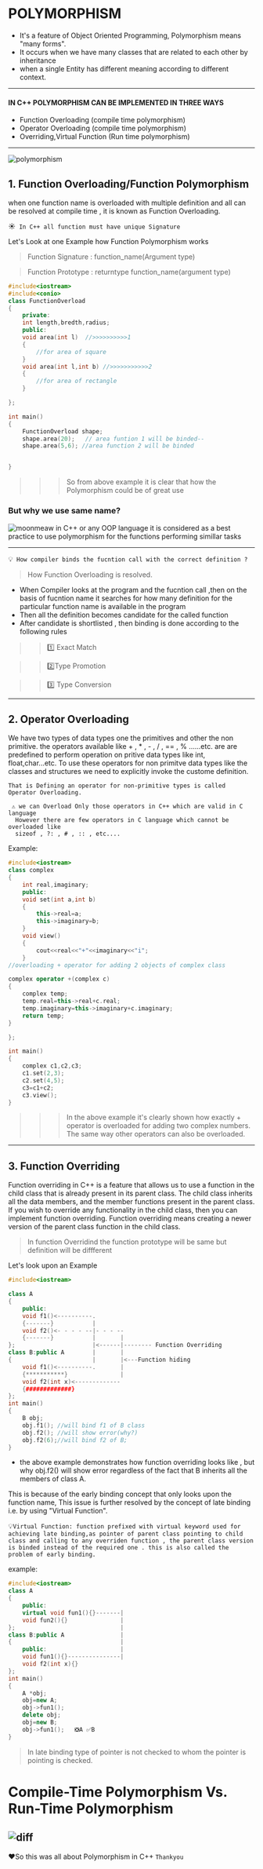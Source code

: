 # POLYMORPHISM
- It's a feature of Object Oriented Programming, Polymorphism means "many forms".
- It occurs when we have many classes that are related to each other by inheritance
- when a single Entity has different meaning according to different context.
- - - 

####  IN C++ POLYMORPHISM CAN BE IMPLEMENTED IN THREE WAYS
  
- Function Overloading (compile time polymorphism)
- Operator Overloading (compile time polymorphism)
- Overriding,Virtual Function (Run time polymorphism)

- - -

![polymorphism](https://user-images.githubusercontent.com/90839355/162674277-fb236e5e-cdae-47e8-9889-6108eeb1dfaa.png)


## 1. Function Overloading/Function Polymorphism
 when one function name is overloaded with multiple definition and all can be resolved at compile time , it is known as Function Overloading.

 ☀``` In C++ all function must have unique Signature```

Let's Look at one Example how Function Polymorphism works
  > Function Signature : function_name(Argument type)

  > Function Prototype : returntype function_name(argument type)

```cpp
#include<iostream>
#include<conio>
class FunctionOverload
{
    private:
    int length,bredth,radius;
    public:
    void area(int l)  //>>>>>>>>>>1
    {
        //for area of square
    }
    void area(int l,int b) //>>>>>>>>>>>2
    {
        //for area of rectangle
    }

};

int main()
{                                                  
    FunctionOverload shape;                                        
    shape.area(20);   // area funtion 1 will be binded--
    shape.area(5,6); //area function 2 will be binded


}

```


>>>So from above example it is clear that how the Polymorphism could be of great use

### But why we use same name?
![moonmeaw](https://user-images.githubusercontent.com/90839355/162675822-8f5fa410-628c-41e8-ae5f-c11cae4756d7.png)
in C++ or any OOP language it is considered as a best practice to use polymorphism for the functions performing simillar tasks 
- - -
💡``` How compiler binds the fucntion call with the correct definition ?```
>How Function Overloading is resolved.

- When Compiler looks at the program and the fucntion call ,then on the basis of fucntion name it searches for how many definition for the particular function name is available in the program
- Then all the definition becomes candidate for the called function
- After candidate is shortlisted , then binding is done according to the following rules

>>1️⃣ Exact Match

>>2️⃣Type Promotion

>>3️⃣ Type Conversion

---

## 2. Operator Overloading
We have two types of data types one the primitives and other the non primitive.
the operators available like  + , * , - , / , == , % ......etc. are are predefined to perform operation on pritive data types like int, float,char...etc. To use these operators for non primitve data types like the classes and structures we need to explicitly invoke the custome definition.

```That is Defining an operator for non-primitive types is called Operator Overloading.```

``` 
 ⚠ we can Overload Only those operators in C++ which are valid in C language
  However there are few operators in C language which cannot be overloaded like 
  sizeof , ?: , # , :: , etc....
```
Example:
```cpp
#include<iostream>
class complex
{
    int real,imaginary;
    public:
    void set(int a,int b)
    {
        this->real=a;
        this->imaginary=b;
    }
    void view()
    {
        cout<<real<<"+"<<imaginary<<"i";
    }
//overloading + operator for adding 2 objects of complex class

complex operator +(complex c)
{
    complex temp;
    temp.real=this->real+c.real;
    temp.imaginary=this->imaginary+c.imaginary;
    return temp;
}

};

int main()
{
    complex c1,c2,c3;
    c1.set(2,3);
    c2.set(4,5);
    c3=c1+c2;
    c3.view();
}

```

>>>In the above example it's clearly shown how exactly + operator is overloaded for adding two complex numbers.
The same way other operators can also be overloaded.

---
## 3. Function Overriding
Function overriding in C++ is a feature that allows us to use a function in the child class that is already present in its parent class.  The child class inherits all the data members, and the member functions present in the parent class. If you wish to override any functionality in the child class, then you can implement function overriding. Function overriding means creating a newer version of the parent class function in the child class.
>In function Overridind the function prototype will be same but definition will be diffferent 

Let's look upon an Example
```cpp
#include<iostream>

class A
{
    public:
    void f1()<----------.
    {-------}           |        
    void f2()<- - - - --|- - - --
    {-------}           |       |
};                      |<------|-------- Function Overriding 
class B:public A        |       |
{                       |       |<---Function hiding
    void f1()<----------.       |
    {***********}               |
    void f2(int x)<-------------
    {#############}
};
int main()
{
    B obj;
    obj.f1(); //will bind f1 of B class
    obj.f2(); //will show error(why?)
    obj.f2(6);//will bind f2 of B;
}

```
- the above example demonstrates how function overriding looks like , but why obj.f2() will show error regardless of the fact that B inherits all the members of class A.

This is because of the early binding concept that only looks upon the function name, This issue is further resolved by the concept of late binding i.e. by using "Virtual Function".

💡```Virtual Function: function prefixed with virtual keyword used for achieving late binding,as pointer of parent class pointing to child class and calling to any overriden function , the parent class version is binded instead of the required one . this is also called the problem of early binding.```

example:
```cpp
#include<iostream>
class A
{
    public:
    virtual void fun1(){}-------|
    void fun2(){}               |
};                              |  
class B:public A                |
{                               |
    public:                     |
    void fun1(){}---------------|
    void f2(int x){}
};
int main()
{
    A *obj;
    obj=new A;
    obj->fun1();
    delete obj;
    obj=new B;
    obj->fun1();   ❎A ✅B
}
```

>In late binding type of                                  pointer is not
checked to whom the pointer is pointing is checked.

# Compile-Time Polymorphism Vs. Run-Time Polymorphism

![diff](https://user-images.githubusercontent.com/90839355/162680778-5cb4aa7d-4c3a-4186-a40e-126f53b3e36f.png)
---
<!-- ## Summary
- Polymorphism means to have many forms
-  With polymorphism, a function can behave differently based on the object that invokes/calls it.
-  In compile-time polymorphism, the function to be invoked is established during compile-time.
-  In runtime polymorphism, the function to be invoked is established during runtime.
-   -->

❤So this was all about Polymorphism in C++
   ```Thankyou```


